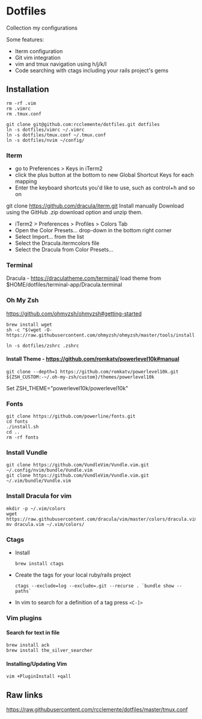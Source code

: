 # Dotfiles

Collection my configurations

Some features:
- Iterm configuration
- Git vim integration
- vim and tmux navigation using h/j/k/l
- Code searching with ctags including your rails project's gems

## Installation

    rm -rf .vim
    rm .vimrc
    rm .tmux.conf

    git clone git@github.com:rcclemente/dotfiles.git dotfiles
    ln -s dotfiles/vimrc ~/.vimrc
    ln -s dotfiles/tmux.conf ~/.tmux.conf
    ln -s dotfiles/nvim ~/config/

### Iterm

- go to Preferences > Keys in iTerm2
- click the plus button at the bottom to new Global Shortcut Keys for each mapping
- Enter the keyboard shortcuts you'd like to use, such as control+h and so on

git clone https://github.com/dracula/iterm.git
Install manually
Download using the GitHub .zip download option and unzip them.
- iTerm2 > Preferences > Profiles > Colors Tab
- Open the Color Presets... drop-down in the bottom right corner
- Select Import... from the list
- Select the Dracula.itermcolors file
- Select the Dracula from Color Presets...

### Terminal

Dracula - https://draculatheme.com/terminal/
load theme from $HOME/dotfiles/terminal-app/Dracula.terminal

### Oh My Zsh
https://github.com/ohmyzsh/ohmyzsh#getting-started

    brew install wget
    sh -c "$(wget -O- https://raw.githubusercontent.com/ohmyzsh/ohmyzsh/master/tools/install.sh)"

    ln -s dotfiles/zshrc .zshrc

#### Install Theme - https://github.com/romkatv/powerlevel10k#manual

    git clone --depth=1 https://github.com/romkatv/powerlevel10k.git ${ZSH_CUSTOM:-~/.oh-my-zsh/custom}/themes/powerlevel10k

  Set ZSH_THEME="powerlevel10k/powerlevel10k"

### Fonts

    git clone https://github.com/powerline/fonts.git
    cd fonts
    ./install.sh
    cd ..
    rm -rf fonts

### Install Vundle

    git clone https://github.com/VundleVim/Vundle.vim.git ~/.config/nvim/bundle/Vundle.vim
    git clone https://github.com/VundleVim/Vundle.vim.git ~/.vim/bundle/Vundle.vim

### Install Dracula for vim

    mkdir -p ~/.vim/colors
    wget https://raw.githubusercontent.com/dracula/vim/master/colors/dracula.vim
    mv dracula.vim ~/.vim/colors/

### Ctags

  - Install

    `brew install ctags`

  - Create the tags for your local ruby/rails project

    ``ctags --exclude=log --exclude=.git --recurse . `bundle show --paths` ``

  - In vim to search for a definition of a tag press `<C-]>`

### Vim plugins

#### Search for text in file

    brew install ack
    brew install the_silver_searcher

#### Installing/Updating Vim

    vim +PluginInstall +qall

## Raw links

https://raw.githubusercontent.com/rcclemente/dotfiles/master/tmux.conf


